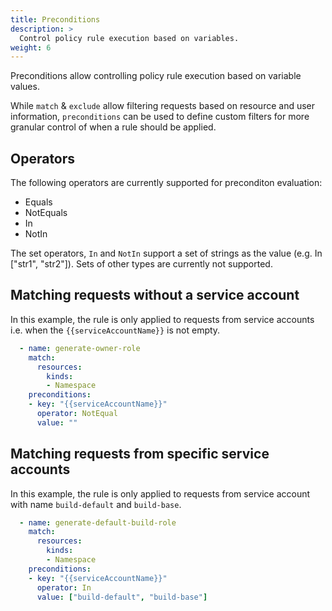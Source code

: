 ```yaml
---
title: Preconditions
description: >
  Control policy rule execution based on variables.
weight: 6
---
```


Preconditions allow controlling policy rule execution based on variable values.

While `match` & `exclude` allow filtering requests based on resource and user information, `preconditions` can be used to define custom filters for more granular control of when a rule should be applied.

## Operators

The following operators are currently supported for preconditon evaluation:
- Equals
- NotEquals
- In
- NotIn

The set operators, `In` and `NotIn` support a set of strings as the value (e.g. In ["str1", "str2"]). Sets of other types are currently not supported.

## Matching requests without a service account

In this example, the rule is only applied to requests from service accounts i.e. when the `{{serviceAccountName}}` is not empty.


```yaml
  - name: generate-owner-role
    match:
      resources:
        kinds:
        - Namespace
    preconditions:
    - key: "{{serviceAccountName}}"
      operator: NotEqual
      value: ""
```

## Matching requests from specific service accounts

In this example, the rule is only applied to requests from service account with name `build-default` and `build-base`.


```yaml
  - name: generate-default-build-role
    match:
      resources:
        kinds:
        - Namespace
    preconditions:
    - key: "{{serviceAccountName}}"
      operator: In
      value: ["build-default", "build-base"]
```


